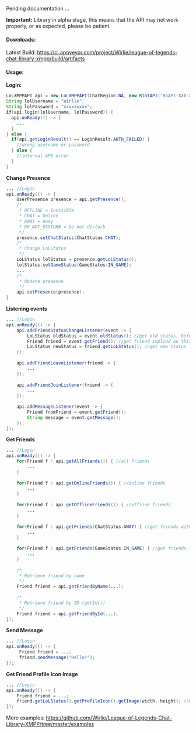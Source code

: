 Pending documentation ...

**Important:** Library in alpha stage, this means that the API may not work properly, or as expected, please be patient.

#### Downloads:
Latest Build: https://ci.appveyor.com/project/Wirlie/league-of-legends-chat-library-xmpp/build/artifacts
#### Usage:
**Login:**
```JAVA
LoLXMPPAPI api = new LoLXMPPAPI(ChatRegion.NA, new RiotAPI("RGAPI-XXX-XXX-XXX-XXX-XXX"));
String lolUsername = "Wirlie";
String lolPassword = "xxxxxxxxx";
if(api.login(lolUsername, lolPassword)) {
  api.onReady(() -> {
    ...
  }
} else {
  if(api.getLoginResult() == LoginResult.AUTH_FAILED) {
    //wrong username or password
  } else {
    //internal API error
  }
}
```
**Change Presence**
```JAVA
... //Login
api.onReady(() -> {
    UserPresence presence = api.getPresence();
    /*
     * OFFLINE = Invisible
     * CHAT = Online
     * AWAY = Away
     * DO_NOT_DISTURB = Do not disturb
     */
    presence.setChatStatus(ChatStatus.CHAT);
    /*
     * Change LoLStatus
     */
    LoLStatus lolStatus = presence.getLoLStatus();
    lolStatus.setGameStatus(GameStatus.IN_GAME);
    ...
    /*
     * Update presence
     */
    api.setPresence(presence);
}
```
**Listening events**
```JAVA
... //Login
api.onReady(() -> {
    api.addFriendStatusChangeListener(event -> {
        LoLStatus oldStatus = event.oldStatus(); //get old status, before event
        Friend friend = event.getFriend(); //get friend implied on this event
        LoLStatus newStatus = friend.getLoLStatus(); //get new status
    });
    
    api.addFriendLeaveListener(friend -> {
        ...
    });
    
    api.addFriendJoinListener(friend -> {
        ...
    });
    
    api.addMessageListener(event -> {
        Friend fromFriend = event.getFriend();
        String message = event.getMessage();
    });
});
```
**Get Friends**
```JAVA
... //Login
api.onReady(() -> {
    for(Friend f : api.getAllFriends()) { //all friends
        ...
    }
    
    for(Friend f : api.getOnlineFriends()) { //online friends
        ...
    }
    
    for(Friend f : api.getOfflineFriends()) { //offline friends
        ...
    }
    
    for(Friend f : api.getFriends(ChatStatus.AWAY) { //get friends with away status
        ...
    }
    
    for(Friend f : api.getFriends(GameStatus.IN_GAME) { //get friends in game
        ...
    }
    
    /*
     * Retrieve friend by name
     */
    Friend friend = api.getFriendByName(...);
    
    /*
     * Retrieve friend by ID (getId())
     */
    Friend friend = api.getFriendById(...);
});
```
**Send Message**
```JAVA
... //Login
api.onReady(() -> {
     Friend friend = ...;
     friend.sendMessage("Hello!");
});
```
**Get Friend Profile Icon Image**
```JAVA
... //Login
api.onReady(() -> {
    Friend friend = ...;
    friend.getLoLStatus().getProfileIcon().getImage(width, height); //Retrieve image
});
```
More examples: https://github.com/Wirlie/League-of-Legends-Chat-Library-XMPP/tree/master/examples
